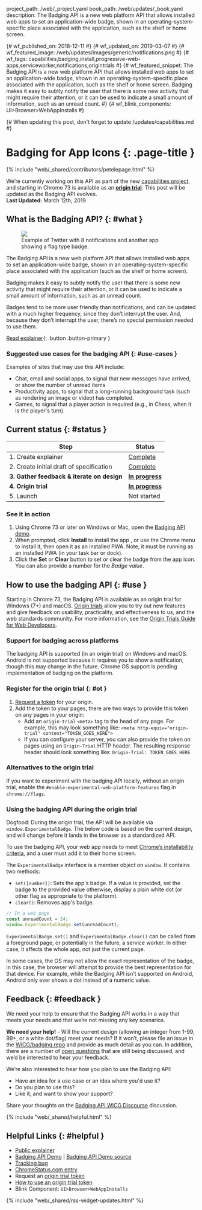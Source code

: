 project_path: /web/_project.yaml
book_path: /web/updates/_book.yaml
description: The Badging API is a new web platform API that allows installed web apps to set an application-wide badge, shown in an operating-system-specific place associated with the application, such as the shelf or home screen.

{# wf_published_on: 2018-12-11 #}
{# wf_updated_on: 2019-03-07 #}
{# wf_featured_image: /web/updates/images/generic/notifications.png #}
{# wf_tags: capabilities,badging,install,progressive-web-apps,serviceworker,notifications,origintrials #}
{# wf_featured_snippet: The Badging API is a new web platform API that allows installed web apps to set an application-wide badge, shown in an operating-system-specific place associated with the application, such as the shelf or home screen. Badging makes it easy to subtly notify the user that there is some new activity that might require their attention, or it can be used to indicate a small amount of information, such as an unread count. #}
{# wf_blink_components: UI>Browser>WebAppInstalls #}

{# When updating this post, don't forget to update /updates/capabilities.md #}

# Badging for App Icons {: .page-title }

{% include "web/_shared/contributors/petelepage.html" %}

<div class="clearfix"></div>

<aside class="caution">
  We’re currently working on this API as part of the new
  <a href="/web/updates/capabilities">capabilities project</a>, and starting
  in Chrome 73 is available as an <a href="#ot"><b>origin trial</b></a>.
  This post will be updated as the Badging API evolves.<br>
  <b>Last Updated:</b> March 12th, 2019
</aside>

## What is the Badging API? {: #what }

<figure class="attempt-right">
  <img src="/web/updates/images/2018/12/badges-on-windows.jpg">
  <figcaption>
    Example of Twitter with 8 notifications and another app showing a flag
    type badge.
  </figcaption>
</figure>

The Badging API is a new web platform API that allows installed web apps to
set an application-wide badge, shown in an operating-system-specific place
associated with the application (such as the shelf or home screen).

Badging makes it easy to subtly notify the user that there is some new
activity that might require their attention, or it can be used to indicate a
small amount of information, such as an unread count.

Badges tend to be more user friendly than notifications, and can be updated
with a much higher frequency, since they don’t interrupt the user. And,
because they don’t interrupt the user, there’s no special permission needed
to use them.

[Read explainer][explainer]{: .button .button-primary }

<div class="clearfix"></div>

### Suggested use cases for the badging API {: #use-cases }

Examples of sites that may use this API include:

* Chat, email and social apps, to signal that new messages have arrived, or
  show the number of unread items
* Productivity apps, to signal that a long-running background task (such as
  rendering an image or video) has completed.
* Games, to signal that a player action is required (e.g., in Chess, when it
  is the player's turn).

## Current status {: #status }

| Step                                       | Status                       |
| ------------------------------------------ | ---------------------------- |
| 1. Create explainer                        | [Complete][explainer]        |
| 2. Create initial draft of specification   | [Complete][spec]             |
| **3. Gather feedback & iterate on design** | [**In progress**](#feedback) |
| **4. Origin trial**                        | [**In progress**](#ot)       |
| 5. Launch                                  | Not started                  |

### See it in action

1. Using Chrome 73 or later on Windows or Mac, open the [Badging API demo][demo].
2. When prompted, click **Install** to install the app , or use the Chrome
   menu to install it, then open it as an installed PWA. Note, it must be
   running as an installed PWA (in your task bar or dock).
3. Click the **Set** or **Clear** button to set or clear the badge from the app
   icon. You can also provide a number for the *Badge value*.

## How to use the badging API {: #use }

Starting in Chrome 73, the Badging API is available as an origin trial
for Windows (7+) and macOS.
[Origin trials][ot-what-is] allow you to try out new features and give
feedback on usability, practicality, and effectiveness to us, and the web
standards community. For more information, see the
[Origin Trials Guide for Web Developers][ot-dev-guide].

### Support for badging across platforms

The badging API is supported (in an origin trial) on Windows and macOS.
Android is not supported because it requires you to show a notification,
though this may change in the future.
Chrome OS support is pending implementation of badging on the platform.

### Register for the origin trial {: #ot }

1. [Request a token][ot-request] for your origin.
2. Add the token to your pages, there are two ways to provide this token on
   any pages in your origin:
     - Add an `origin-trial` `<meta>` tag to the head of any page. For example,
       this may look something like:
       `<meta http-equiv="origin-trial" content="TOKEN_GOES_HERE">`
     - If you can configure your server, you can also provide the token on pages
       using an `Origin-Trial` HTTP header. The resulting response header should
       look something like: `Origin-Trial: TOKEN_GOES_HERE`

### Alternatives to the origin trial

If you want to experiment with the badging API locally, without an origin trial,
enable the `#enable-experimental-web-platform-features` flag in `chrome://flags`.

### Using the badging API during the origin trial

Dogfood: During the origin trial, the API will be available via
`window.ExperimentalBadge`. The below code is based on the current design,
and will change before it lands in the browser as a standardized API.

To use the badging API, your web app needs to meet
[Chrome’s installability criteria](/web/fundamentals/app-install-banners/#criteria),
and a user must add it to their home screen.

The `ExperimentalBadge` interface is a member object on `window`. It contains
two methods:

* `set([number])`: Sets the app's badge. If a value is provided, set the badge
  to the provided value otherwise, display a plain white dot (or other flag as
  appropriate to the platform).
* `clear()`: Removes app's badge.

```js
// In a web page
const unreadCount = 24;
window.ExperimentalBadge.set(unreadCount);
```

`ExperimentalBadge.set()` and `ExperimentalBadge.clear()` can be called from
a foreground page, or potentially in the future, a service worker. In either
case, it affects the whole app, not just the current page.

In some cases, the OS may not allow the exact representation of the badge,
in this case, the browser will attempt to provide the best representation for
that device. For example, while the Badging API isn’t supported on Android,
Android only ever shows a dot instead of a numeric value.

## Feedback {: #feedback }

We need your help to ensure that the Badging API works in a way that meets your
needs and that we’re not missing any key scenarios.

<aside class="key-point">
  <b>We need your help!</b> - Will the current design (allowing an integer
  from 1-99, 99+, or a white dot/flag) meet your needs? If it won’t, please
  file an issue in the <a href="https://github.com/WICG/badging/issues">
  WICG/badging repo</a> and provide as much detail as you can. In addition,
  there are a number of <a href="https://github.com/WICG/badging/blob/master/choices.md">
  open questions</a> that are still being discussed, and we’d be interested to
  hear your feedback.
</aside>

We’re also interested to hear how you plan to use the Badging API:

* Have an idea for a use case or an idea where you'd use it?
* Do you plan to use this?
* Like it, and want to show your support?

Share your thoughts on the [Badging API WICG Discourse][wicg-discourse]
discussion.

{% include "web/_shared/helpful.html" %}

## Helpful Links {: #helpful }

* [Public explainer][explainer]
* [Badging API Demo][demo] | [Badging API Demo source][demo-source]
* [Tracking bug][cr-bug]
* [ChromeStatus.com entry][cr-status]
* Request an [origin trial token][ot-request]
* [How to use an origin trial token][ot-use]
* Blink Component: `UI>Browser>WebAppInstalls`

{% include "web/_shared/rss-widget-updates.html" %}

[spec]: https://wicg.github.io/badging/
[issues]: https://github.com/WICG/badging/issues
[cr-bug]: https://bugs.chromium.org/p/chromium/issues/detail?id=719176
[cr-status]: https://www.chromestatus.com/features/6068482055602176
[demo]: https://badging-api.glitch.me/
[demo-source]: https://glitch.com/edit/#!/badging-api?path=demo.js
[explainer]: https://github.com/WICG/badging/blob/master/explainer.md
[wicg-discourse]: https://discourse.wicg.io/t/badging-api-for-showing-an-indicator-on-a-web-apps-shelf-icon/2900
[ot-what-is]: https://github.com/GoogleChrome/OriginTrials/blob/gh-pages/README.md
[ot-dev-guide]: https://github.com/GoogleChrome/OriginTrials/blob/gh-pages/developer-guide.md
[ot-use]: https://github.com/GoogleChrome/OriginTrials/blob/gh-pages/developer-guide.md#how-do-i-enable-an-experimental-feature-on-my-origin
[ot-request]: https://developers.chrome.com/origintrials/#/view_trial/1711367858400788481
